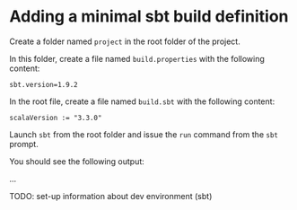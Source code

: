 # Adding a minimal sbt build definition 

Create a folder named `project` in the root folder of the project.

In this folder, create a file named `build.properties` with the
following content:

```
sbt.version=1.9.2
```

In the root file, create a file named `build.sbt` with the
following content:

```
scalaVersion := "3.3.0"
```

Launch `sbt` from the root folder and issue the `run` command
from the `sbt` prompt.

You should see the following output:

...

TODO: set-up information about dev environment (sbt)

